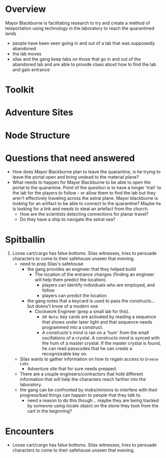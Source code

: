 # Overview
Mayor Blackburne is facilitating research to try and create a method of teleportation using technology in the laboratory to reach the quarantined lands  
- people have been seen going in and out of a lab that was supposedly abandoned
- the lab moves
- silas and the gang keep tabs on those that go in and out of the abandoned lab and are able to provide clues about how to find the lab and gain entrance

# Toolkit

# Adventure Sites

# Node Structure

# Questions that need answered
- How does Mayor Blackburne plan to leave the quarantine, is he trying to leave the portal open and bring undead to the material plane?
- What needs to happen for Mayor Blackburne to be able to open the portal to the quarantine. Point of the question is to have a longer 'trail' to the lab for the players to follow - or allow them to find the lab but they aren't effectively traveling across the astral plane. Mayor blackburne is looking for an artifact to be able to connect to the quarantine? Maybe he is looking for a link and needs to steal an artefact from the church.
    - How are the scientists detecting connections for planar travel?
    - Do they have a ship to navigate the astral sea?

# Spitballin

1. Loose cart/cargo has false bottoms. Silas witnesses, tries to persuade characters to come to their safehouse unseen that evening.
    - need to prep Silas's safehouse
        - the gang provides an engineer that they helped build
            - The location of the entrance changes (finding an engineer will help them predict the location).
                - players can identify individuals who are employed, and follow
                - players can predict the location
        - the gang notes that a keycard is used to pass the constructs... but doens't know of a modern one
            - Clockwork Engineer (prep a small lab for this). 
                - `GM Note`: key cards are activated by reading a sequence that shows under laser light and that sequence needs programmed into a construct.
                - A constructs's mind is ran on a 'hum' from the small oscillations of a crystal. A constructs mind is synced with the hum of a master crystal. If the master crystal is found, he can read passcodes that he can create a recognizeable key on.
    - Silas wants to gather information on how to regain access to `Dreese Labs`
        - Adventure site that for sure needs prepped.
    - There are a couple engineers/contractors that hold different information that will help the characters reach farther into the laboratory.
    - the gang can be confronted by mobs/minions to interfere with their progress/bad things can happen to people that they talk to.
        - need a reason to do this though... maybe they are being tracked by someone using locate object on the stone they took from the cart in the beginning?

# Encounters
- Loose cart/cargo has false bottoms. Silas witnesses, tries to persuade characters to come to their safehouse unseen that evening.